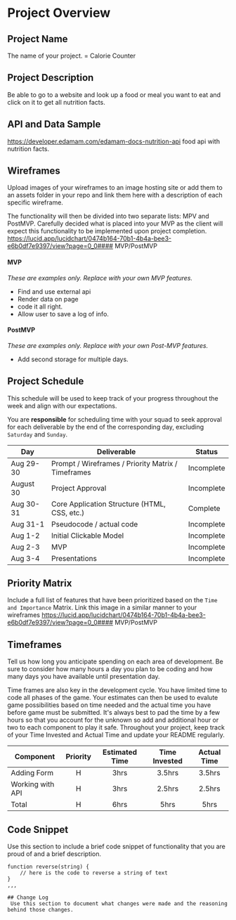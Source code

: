 # Project Overview

## Project Name

The name of your project. = Calorie Counter

## Project Description

Be able to go to a website and look up a food or meal you want to eat and click on it to get all nutrition facts. 

## API and Data Sample

https://developer.edamam.com/edamam-docs-nutrition-api
food api with nutrition facts.

## Wireframes

Upload images of your wireframes to an image hosting site or add them to an assets folder in your repo and link them here with a description of each specific wireframe.

The functionality will then be divided into two separate lists: MPV and PostMVP.  Carefully decided what is placed into your MVP as the client will expect this functionality to be implemented upon project completion.  
https://lucid.app/lucidchart/0474b164-70b1-4b4a-bee3-e6b0df7e9397/view?page=0_0#### MVP/PostMVP
#### MVP 
*These are examples only. Replace with your own MVP features.*

- Find and use external api 
- Render data on page 
- code it all right.
- Allow user to save a log of info.

#### PostMVP  
*These are examples only. Replace with your own Post-MVP features.*

- Add second storage for multiple days.


## Project Schedule

This schedule will be used to keep track of your progress throughout the week and align with our expectations.  

You are **responsible** for scheduling time with your squad to seek approval for each deliverable by the end of the corresponding day, excluding `Saturday` and `Sunday`.

|  Day | Deliverable | Status
|---|---| ---|
|Aug 29-30| Prompt / Wireframes / Priority Matrix / Timeframes | Incomplete
|August 30| Project Approval | Incomplete
|Aug 30-31| Core Application Structure (HTML, CSS, etc.) | Complete
|Aug 31-1| Pseudocode / actual code | Incomplete
|Aug 1-2| Initial Clickable Model  | Incomplete
|Aug 2-3| MVP | Incomplete
|Aug 3-4| Presentations | Incomplete

## Priority Matrix

Include a full list of features that have been prioritized based on the `Time and Importance` Matrix.  Link this image in a similar manner to your wireframes
https://lucid.app/lucidchart/0474b164-70b1-4b4a-bee3-e6b0df7e9397/view?page=0_0#### MVP/PostMVP
## Timeframes

Tell us how long you anticipate spending on each area of development. Be sure to consider how many hours a day you plan to be coding and how many days you have available until presentation day.

Time frames are also key in the development cycle.  You have limited time to code all phases of the game.  Your estimates can then be used to evalute game possibilities based on time needed and the actual time you have before game must be submitted. It's always best to pad the time by a few hours so that you account for the unknown so add and additional hour or two to each component to play it safe. Throughout your project, keep track of your Time Invested and Actual Time and update your README regularly.

| Component | Priority | Estimated Time | Time Invested | Actual Time |
| --- | :---: |  :---: | :---: | :---: |
| Adding Form | H | 3hrs| 3.5hrs | 3.5hrs |
| Working with API | H | 3hrs| 2.5hrs | 2.5hrs |
| Total | H | 6hrs| 5hrs | 5hrs |

## Code Snippet

Use this section to include a brief code snippet of functionality that you are proud of and a brief description.  

```
function reverse(string) {
	// here is the code to reverse a string of text
}
,,,

## Change Log
 Use this section to document what changes were made and the reasoning behind those changes.  